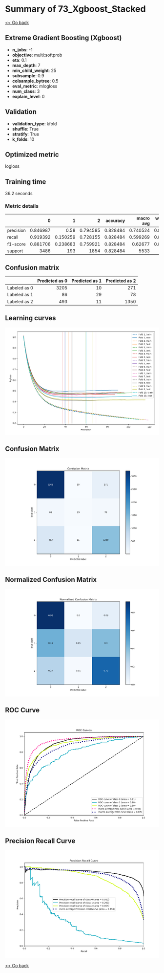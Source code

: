 # Summary of 73_Xgboost_Stacked

[<< Go back](../README.md)


## Extreme Gradient Boosting (Xgboost)
- **n_jobs**: -1
- **objective**: multi:softprob
- **eta**: 0.1
- **max_depth**: 7
- **min_child_weight**: 25
- **subsample**: 0.9
- **colsample_bytree**: 0.5
- **eval_metric**: mlogloss
- **num_class**: 3
- **explain_level**: 0

## Validation
 - **validation_type**: kfold
 - **shuffle**: True
 - **stratify**: True
 - **k_folds**: 10

## Optimized metric
logloss

## Training time

36.2 seconds

### Metric details
|           |           0 |          1 |           2 |   accuracy |   macro avg |   weighted avg |   logloss |
|:----------|------------:|-----------:|------------:|-----------:|------------:|---------------:|----------:|
| precision |    0.846987 |   0.58     |    0.794585 |   0.828484 |    0.740524 |       0.820115 |  0.454138 |
| recall    |    0.919392 |   0.150259 |    0.728155 |   0.828484 |    0.599269 |       0.828484 |  0.454138 |
| f1-score  |    0.881706 |   0.238683 |    0.759921 |   0.828484 |    0.62677  |       0.818468 |  0.454138 |
| support   | 3486        | 193        | 1854        |   0.828484 | 5533        |    5533        |  0.454138 |


## Confusion matrix
|              |   Predicted as 0 |   Predicted as 1 |   Predicted as 2 |
|:-------------|-----------------:|-----------------:|-----------------:|
| Labeled as 0 |             3205 |               10 |              271 |
| Labeled as 1 |               86 |               29 |               78 |
| Labeled as 2 |              493 |               11 |             1350 |

## Learning curves
![Learning curves](learning_curves.png)
## Confusion Matrix

![Confusion Matrix](confusion_matrix.png)


## Normalized Confusion Matrix

![Normalized Confusion Matrix](confusion_matrix_normalized.png)


## ROC Curve

![ROC Curve](roc_curve.png)


## Precision Recall Curve

![Precision Recall Curve](precision_recall_curve.png)



[<< Go back](../README.md)
